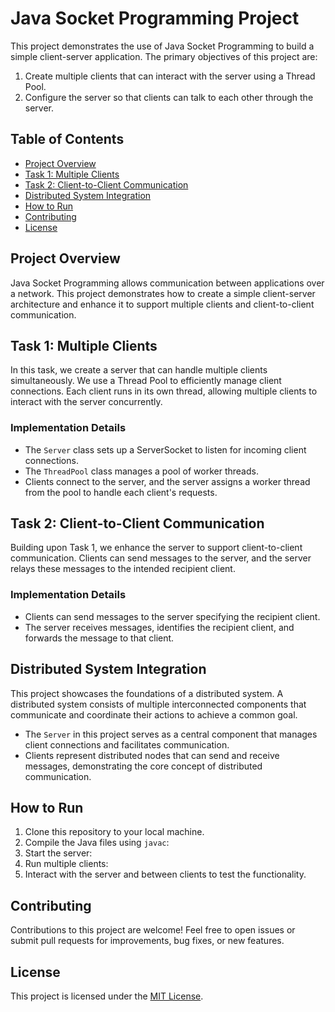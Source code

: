 # Java Socket Programming Project

This project demonstrates the use of Java Socket Programming to build a simple client-server application. The primary objectives of this project are:

1. Create multiple clients that can interact with the server using a Thread Pool.
2. Configure the server so that clients can talk to each other through the server.

## Table of Contents

- [Project Overview](#project-overview)
- [Task 1: Multiple Clients](#task-1-multiple-clients)
- [Task 2: Client-to-Client Communication](#task-2-client-to-client-communication)
- [Distributed System Integration](#distributed-system-integration)
- [How to Run](#how-to-run)
- [Contributing](#contributing)
- [License](#license)

## Project Overview

Java Socket Programming allows communication between applications over a network. This project demonstrates how to create a simple client-server architecture and enhance it to support multiple clients and client-to-client communication.

## Task 1: Multiple Clients

In this task, we create a server that can handle multiple clients simultaneously. We use a Thread Pool to efficiently manage client connections. Each client runs in its own thread, allowing multiple clients to interact with the server concurrently.

### Implementation Details

- The `Server` class sets up a ServerSocket to listen for incoming client connections.
- The `ThreadPool` class manages a pool of worker threads.
- Clients connect to the server, and the server assigns a worker thread from the pool to handle each client's requests.

## Task 2: Client-to-Client Communication

Building upon Task 1, we enhance the server to support client-to-client communication. Clients can send messages to the server, and the server relays these messages to the intended recipient client.

### Implementation Details

- Clients can send messages to the server specifying the recipient client.
- The server receives messages, identifies the recipient client, and forwards the message to that client.

## Distributed System Integration

This project showcases the foundations of a distributed system. A distributed system consists of multiple interconnected components that communicate and coordinate their actions to achieve a common goal.

- The `Server` in this project serves as a central component that manages client connections and facilitates communication.
- Clients represent distributed nodes that can send and receive messages, demonstrating the core concept of distributed communication.

## How to Run

1. Clone this repository to your local machine.
2. Compile the Java files using `javac`:
3. Start the server:
4. Run multiple clients:
5. Interact with the server and between clients to test the functionality.

## Contributing

Contributions to this project are welcome! Feel free to open issues or submit pull requests for improvements, bug fixes, or new features.

## License

This project is licensed under the [MIT License](LICENSE).
